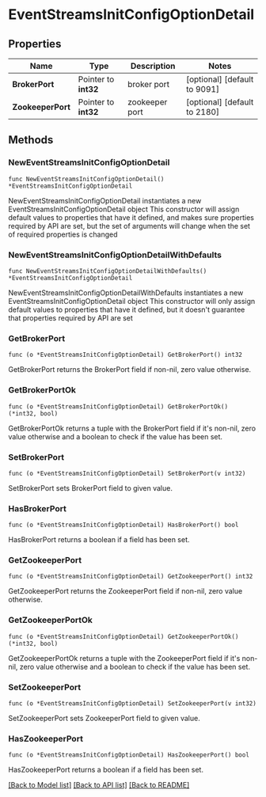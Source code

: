 # EventStreamsInitConfigOptionDetail

## Properties

Name | Type | Description | Notes
------------ | ------------- | ------------- | -------------
**BrokerPort** | Pointer to **int32** | broker port | [optional] [default to 9091]
**ZookeeperPort** | Pointer to **int32** | zookeeper port | [optional] [default to 2180]

## Methods

### NewEventStreamsInitConfigOptionDetail

`func NewEventStreamsInitConfigOptionDetail() *EventStreamsInitConfigOptionDetail`

NewEventStreamsInitConfigOptionDetail instantiates a new EventStreamsInitConfigOptionDetail object
This constructor will assign default values to properties that have it defined,
and makes sure properties required by API are set, but the set of arguments
will change when the set of required properties is changed

### NewEventStreamsInitConfigOptionDetailWithDefaults

`func NewEventStreamsInitConfigOptionDetailWithDefaults() *EventStreamsInitConfigOptionDetail`

NewEventStreamsInitConfigOptionDetailWithDefaults instantiates a new EventStreamsInitConfigOptionDetail object
This constructor will only assign default values to properties that have it defined,
but it doesn't guarantee that properties required by API are set

### GetBrokerPort

`func (o *EventStreamsInitConfigOptionDetail) GetBrokerPort() int32`

GetBrokerPort returns the BrokerPort field if non-nil, zero value otherwise.

### GetBrokerPortOk

`func (o *EventStreamsInitConfigOptionDetail) GetBrokerPortOk() (*int32, bool)`

GetBrokerPortOk returns a tuple with the BrokerPort field if it's non-nil, zero value otherwise
and a boolean to check if the value has been set.

### SetBrokerPort

`func (o *EventStreamsInitConfigOptionDetail) SetBrokerPort(v int32)`

SetBrokerPort sets BrokerPort field to given value.

### HasBrokerPort

`func (o *EventStreamsInitConfigOptionDetail) HasBrokerPort() bool`

HasBrokerPort returns a boolean if a field has been set.

### GetZookeeperPort

`func (o *EventStreamsInitConfigOptionDetail) GetZookeeperPort() int32`

GetZookeeperPort returns the ZookeeperPort field if non-nil, zero value otherwise.

### GetZookeeperPortOk

`func (o *EventStreamsInitConfigOptionDetail) GetZookeeperPortOk() (*int32, bool)`

GetZookeeperPortOk returns a tuple with the ZookeeperPort field if it's non-nil, zero value otherwise
and a boolean to check if the value has been set.

### SetZookeeperPort

`func (o *EventStreamsInitConfigOptionDetail) SetZookeeperPort(v int32)`

SetZookeeperPort sets ZookeeperPort field to given value.

### HasZookeeperPort

`func (o *EventStreamsInitConfigOptionDetail) HasZookeeperPort() bool`

HasZookeeperPort returns a boolean if a field has been set.


[[Back to Model list]](../README.md#documentation-for-models) [[Back to API list]](../README.md#documentation-for-api-endpoints) [[Back to README]](../README.md)



